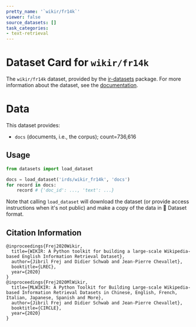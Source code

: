 ```yaml
---
pretty_name: '`wikir/fr14k`'
viewer: false
source_datasets: []
task_categories:
- text-retrieval
---
```


# Dataset Card for `wikir/fr14k`

The `wikir/fr14k` dataset, provided by the [ir-datasets](https://ir-datasets.com/) package.
For more information about the dataset, see the [documentation](https://ir-datasets.com/wikir#wikir/fr14k).

# Data

This dataset provides:
 - `docs` (documents, i.e., the corpus); count=736,616


## Usage

```python
from datasets import load_dataset

docs = load_dataset('irds/wikir_fr14k', 'docs')
for record in docs:
    record # {'doc_id': ..., 'text': ...}

```

Note that calling `load_dataset` will download the dataset (or provide access instructions when it's not public) and make a copy of the
data in 🤗 Dataset format.

## Citation Information

```
@inproceedings{Frej2020Wikir,
  title={WIKIR: A Python toolkit for building a large-scale Wikipedia-based English Information Retrieval Dataset},
  author={Jibril Frej and Didier Schwab and Jean-Pierre Chevallet},
  booktitle={LREC},
  year={2020}
}
@inproceedings{Frej2020MlWikir,
  title={MLWIKIR: A Python Toolkit for Building Large-scale Wikipedia-based Information Retrieval Datasets in Chinese, English, French, Italian, Japanese, Spanish and More},
  author={Jibril Frej and Didier Schwab and Jean-Pierre Chevallet},
  booktitle={CIRCLE},
  year={2020}
}
```
